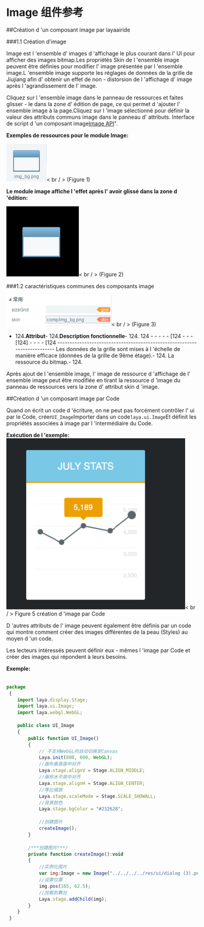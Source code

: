 # Image 组件参考



##Création d 'un composant image par layaairide

###1.1 Création d'image

Image est l 'ensemble d' images d 'affichage le plus courant dans l' UI pour afficher des images bitmap.Les propriétés Skin de l 'ensemble image peuvent être définies pour modifier l' image présentée par l 'ensemble image.L 'ensemble image supporte les réglages de données de la grille de Jiujiang afin d' obtenir un effet de non - distorsion de l 'affichage d' image après l 'agrandissement de l' image.

Cliquez sur l 'ensemble image dans le panneau de ressources et faites glisser - le dans la zone d' édition de page, ce qui permet d 'ajouter l' ensemble image à la page.Cliquez sur l 'image sélectionné pour définir la valeur des attributs communs image dans le panneau d' attributs.
Interface de script d 'un composant image[Image API](http://layaair.ldc.layabox.com/api/index.html?category=Core&class=laya.ui.Image)".

​**Exemples de ressources pour le module Image:**

​![图片0.png](img/1.png)< br / >
(Figure 1)

​**Le module image affiche l 'effet après l' avoir glissé dans la zone d 'édition:**

​![图片0.png](img/2.png)< br / >
(Figure 2)

###1.2 caractéristiques communes des composants image

​![图片0.png](img/3.png)< br / >
(Figure 3)

- 124.**Attribut**- 124.**Description fonctionnelle**- 124.
124 - - - - - [124 - - - [124] - - - - [124 -------------------------------------------------------------------------
Les données de la grille sont mises à l 'échelle de manière efficace (données de la grille de 9ème étage).- 124.
La ressource du bitmap.- 124.

Après ajout de l 'ensemble image, l' image de ressource d 'affichage de l' ensemble image peut être modifiée en tirant la ressource d 'image du panneau de ressources vers la zone d' attribut skin d 'image.

##Création d 'un composant image par Code

Quand on écrit un code d 'écriture, on ne peut pas forcément contrôler l' ui par le Code, créer`UI_Image`Importer dans un code`laya.ui.Image`Et définit les propriétés associées à image par l 'intermédiaire du Code.

**Exécution de l 'exemple:**
​![5](img/4.png)< br / >
Figure 5 création d 'image par Code

D 'autres attributs de l' image peuvent également être définis par un code qui montre comment créer des images différentes de la peau (Styles) au moyen d 'un code.

Les lecteurs intéressés peuvent définir eux - mêmes l 'image par Code et créer des images qui répondent à leurs besoins.

**Exemple:**


```javascript

package
 {
	import laya.display.Stage;
	import laya.ui.Image;
	import laya.webgl.WebGL;
	
	public class UI_Image
	{
		public function UI_Image()
		{
			// 不支持WebGL时自动切换至Canvas
			Laya.init(800, 600, WebGL);
			//画布垂直居中对齐
			Laya.stage.alignV = Stage.ALIGN_MIDDLE;
			//画布水平居中对齐
			Laya.stage.alignH = Stage.ALIGN_CENTER;
			//等比缩放
			Laya.stage.scaleMode = Stage.SCALE_SHOWALL;
			//背景颜色
			Laya.stage.bgColor = "#232628";

			//创建图片
			createImage();			
		}

		/***创建图片***/
		private function createImage():void
		{
			//实例化图片
			var img:Image = new Image("../../../../res/ui/dialog (3).png");
			//设置位置
			img.pos(165, 62.5);
			//加载到舞台
			Laya.stage.addChild(img);
		}
	}
 }
```


